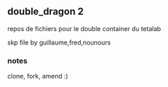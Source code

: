 ## double_dragon 2 

repos de fichiers pour le double container du tetalab

skp file by guillaume,fred,nounours

### notes 
clone, fork, amend :)


